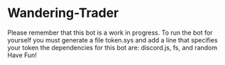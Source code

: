 # Wandering-Trader
Please remember that this bot is a work in progress.
To run the bot for yourself you must generate a file token.sys and add a line that specifies your token
the dependencies for this bot are:
discord.js, fs, and random
Have Fun!
